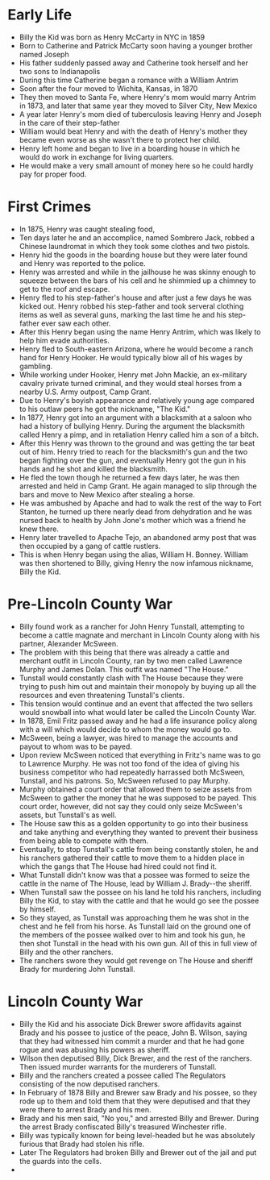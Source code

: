 # Early Life
- Billy the Kid was born as Henry McCarty in NYC in 1859
- Born to Catherine and Patrick McCarty soon having a younger brother named Joseph
- His father suddenly passed away and Catherine took herself and her two sons to Indianapolis
- During this time Catherine began a romance with a William Antrim
- Soon after the four moved to Wichita, Kansas, in 1870
- They then moved to Santa Fe, where Henry's mom would marry Antrim in 1873, and later that same year they moved to Silver City, New Mexico
- A year later Henry's mom died of tuberculosis leaving Henry and Joseph in the care of their step-father
- William would beat Henry and with the death of Henry's mother they became even worse as she wasn't there to protect her child.
- Henry left home and began to live in a boarding house in which he would do work in exchange for living quarters.
- He would make a very small amount of money here so he could hardly pay for proper food.

# First Crimes
- In 1875, Henry was caught stealing food,
- Ten days later he and an accomplice, named Sombrero Jack, robbed a Chinese laundromat in which they took some clothes and two pistols.
- Henry hid the goods in the boarding house but they were later found and Henry was reported to the police.
- Henry was arrested and while in the jailhouse he was skinny enough to squeeze between the bars of his cell and he shimmied up a chimney to get to the roof and escape.
- Henry fled to his step-father's house and after just a few days he was kicked out. Henry robbed his step-father and took serveral clothing items as well as several guns, marking the last time he and his step-father ever saw each other.
- After this Henry began using the name Henry Antrim, which was likely to help him evade authorities.
- Henry fled to  South-eastern Arizona, where he would become a ranch hand for Henry Hooker. He would typically blow all of his wages by gambling.
- While working under Hooker, Henry met John Mackie, an ex-military cavalry private turned criminal, and they would steal horses from a nearby U.S. Army outpost, Camp Grant.
- Due to Henry's boyish appearance and relatively young age compared to his outlaw peers he got the nickname, "The Kid."
- In 1877, Henry got into an argument with a blacksmith at a saloon who had a history of bullying Henry. During the argument the blacksmith called Henry a pimp, and in retaliation Henry called him a son of a bitch.
- After this Henry was thrown to the ground and was getting the tar beat out of him. Henry tried to reach for the blacksmith's gun and the two began fighting over the gun, and eventually Henry got the gun in his hands and he shot and killed the blacksmith.
- He fled the town though he returned a few days later, he was then arrested and held in Camp Grant. He again managed to slip through the bars and move to New Mexico after stealing a horse.
- He was ambushed by Apache and had to walk the rest of the way to Fort Stanton, he turned up there nearly dead from dehydration and he was nursed back to health by John Jone's mother which was a friend he knew there.
- Henry later travelled to Apache Tejo, an abandoned army post that was then occupied by a gang of cattle rustlers.
- This is when Henry began using the alias, William H. Bonney. William was then shortened to Billy, giving Henry the now infamous nickname, Billy the Kid.

# Pre-Lincoln County War
- Billy found work as a rancher for John Henry Tunstall, attempting to become a cattle magnate and merchant in Lincoln County along with his partner, Alexander McSween.
- The problem with this being that there was already a cattle and merchant outfit in Lincoln County, ran by two men called Lawrence Murphy and James Dolan. This outfit was named \"The House.\"
- Tunstall would constantly clash with The House because they were trying to push him out and maintain their monopoly by buying up all the resources and even threatening Tunstall's clients.
- This tension would continue and an event that affected the two sellers would snowball into what would later be called the Lincoln County War.
- In 1878, Emil Fritz passed away and he had a life insurance policy along with a will which would decide to whom the money would go to. 
- McSween, being a lawyer, was hired to manage the accounts and payout to whom was to be payed.
- Upon review McSween noticed that everything in Fritz's name was to go to Lawrence Murphy. He was not too fond of the idea of giving his business competitor who had repeatedly harrassed both McSween, Tunstall, and his patrons. So, McSween refused to pay Murphy.
- Murphy obtained a court order that allowed them to seize assets from McSween to gather the money that he was supposed to be payed. This court order, however, did not say they could only seize McSween's assets, but Tunstall's as well. 
- The House saw this as a golden opportunity to go into their business and take anything and everything they wanted to prevent their business from being able to compete with them.
- Eventually, to stop Tunstall's cattle from being constantly stolen, he and his ranchers gathered their cattle to move them to a hidden place in which the gangs that The House had hired could not find it.
- What Tunstall didn't know was that a possee was formed to seize the cattle in the name of The House, lead by William J. Brady--the sheriff.
- When Tunstall saw the possee on his land he told his ranchers, including Billy the Kid, to stay with the cattle and that he would go see the possee by himself.
- So they stayed, as Tunstall was approaching them he was shot in the chest and he fell from his horse. As Tunstall laid on the ground one of the members of the possee walked over to him and took his gun, he then shot Tunstall in the head with his own gun. All of this in full view of Billy and the other ranchers.
- The ranchers swore they would get revenge on The House and sheriff Brady for murdering John Tunstall.

# Lincoln County War
- Billy the Kid and his associate Dick Brewer swore affidavits against Brady and his possee to justice of the peace, John B. Wilson, saying that they had witnessed him commit a murder and that he had gone rogue and was abusing his powers as sheriff.
- Wilson then deputised Billy, Dick Brewer, and the rest of the ranchers. Then issued murder warrants for the murderers of Tunstall.
- Billy and the ranchers created a possee called The Regulators consisting of the now deputised ranchers.
- In February of 1878 Billy and Brewer saw Brady and his possee, so they rode up to them and told them that they were deputised and that they were there to arrest Brady and his men.
- Brady and his men said, "No you," and arrested Billy and Brewer. During the arrest Brady confiscated Billy's treasured Winchester rifle.
- Billy was typically known for being level-headed but he was absolutely furious that Brady had stolen his rifle.
- Later The Regulators had broken Billy and Brewer out of the jail and put the guards into the cells.
- 